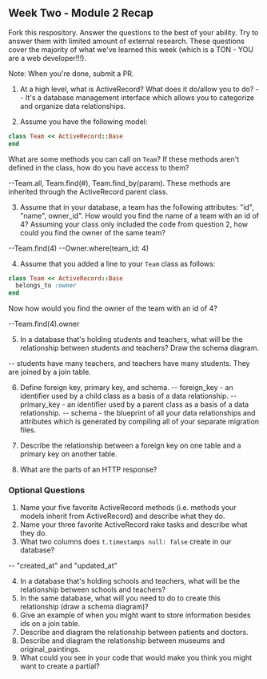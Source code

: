## Week Two - Module 2 Recap

Fork this respository. Answer the questions to the best of your ability. Try to answer them with limited amount of external research. These questions cover the majority of what we've learned this week (which is a TON - YOU are a web developer!!!). 

Note: When you're done, submit a PR.

1. At a high level, what is ActiveRecord? What does it do/allow you to do?
-- It's a database management interface which allows you to categorize and organize data relationships.

2. Assume you have the following model:

```ruby
class Team << ActiveRecord::Base
end
```

What are some methods you can call on `Team`? If these methods aren't defined in the class, how do you have access to them?

--Team.all, Team.find(#), Team.find_by(param).  These methods are inherited through the ActiveRecord parent class.

3. Assume that in your database, a team has the following attributes: "id", "name", owner_id". How would you find the name of a team with an id of 4? Assuming your class only included the code from question 2, how could you find the owner of the same team?

--Team.find(4)
--Owner.where(team_id: 4)

4. Assume that you added a line to your `Team` class as follows:

```ruby
class Team << ActiveRecord::Base
  belongs_to :owner
end
```

Now how would you find the owner of the team with an id of 4?

--Team.find(4).owner

5. In a database that's holding students and teachers, what will be the relationship between students and teachers? Draw the schema diagram.

-- students have many teachers, and teachers have many students.  They are joined by a join table.

6. Define foreign key, primary key, and schema.
-- foreign_key - an identifier used by a child class as a basis of a data relationship.
-- primary_key - an identifier used by a parent class as a basis of a data relationship.
-- schema - the blueprint of all your data relationships and attributes which is generated by compiling all of your separate migration files.

7. Describe the relationship between a foreign key on one table and a primary key on another table.

8. What are the parts of an HTTP response?


### Optional Questions

1. Name your five favorite ActiveRecord methods (i.e. methods your models inherit from ActiveRecord) and describe what they do.
2. Name your three favorite ActiveRecord rake tasks and describe what they do.
3. What two columns does `t.timestamps null: false` create in our database?

-- "created_at" and "updated_at"

4. In a database that's holding schools and teachers, what will be the relationship between schools and teachers?
5. In the same database, what will you need to do to create this relationship (draw a schema diagram)?
6. Give an example of when you might want to store information besides ids on a join table.
7. Describe and diagram the relationship between patients and doctors.
8. Describe and diagram the relationship between museums and original_paintings.
9. What could you see in your code that would make you think you might want to create a partial?
